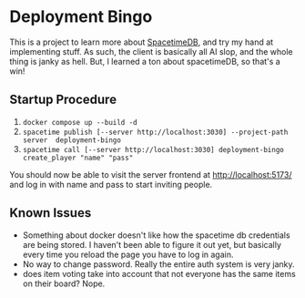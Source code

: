 # Deployment Bingo
This is a project to learn more about [SpacetimeDB](https://spacetimedb.com/home), and try my hand at implementing stuff. As such, the client is basically all AI slop, and the whole thing is janky as hell. But, I learned a ton about spacetimeDB, so that's a win!

## Startup Procedure
1. `docker compose up --build -d`
2. `spacetime publish [--server http://localhost:3030] --project-path server  deployment-bingo`
3. `spacetime call [--server http://localhost:3030] deployment-bingo create_player "name" "pass"`

You should now be able to visit the server frontend at [http://localhost:5173/](http://localhost:5173/) and log in with name and pass to start inviting people.

## Known Issues
- Something about docker doesn't like how the spacetime db credentials are being stored. I haven't been able to figure it out yet, but basically every time you reload the page you have to log in again.
- No way to change password. Really the entire auth system is very janky.
- does item voting take into account that not everyone has the same items on their board? Nope.
